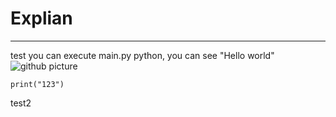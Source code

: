 # Explian
---
test
you can execute main.py python, you can see "Hello world"
![github picture](https://www.freecodecamp.org/news/content/images/size/w2000/2022/07/git-github.png)

```
print("123")
```
test2
